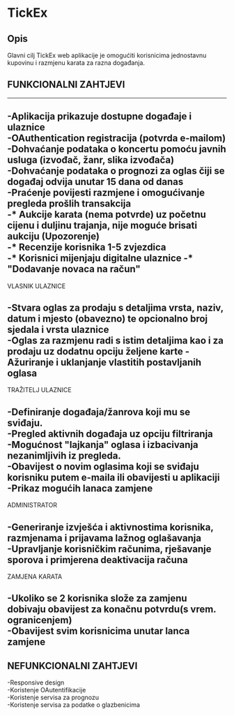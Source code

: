 # **TickEx**
## Opis
Glavni cilj TickEx web aplikacije je omogućiti korisnicima jednostavnu kupovinu i razmjenu karata za razna događanja.

## FUNKCIONALNI ZAHTJEVI
-------------------------------------------------------------------
-Aplikacija prikazuje dostupne događaje i  ulaznice  
-OAuthentication registracija (potvrda e-mailom)  
-Dohvaćanje podataka o koncertu pomoću javnih usluga (izvođač, žanr, slika izvođača)  
-Dohvaćanje podataka o prognozi za oglas čiji se  događaj odvija unutar 15 dana od danas  
-Praćenje povijesti razmjene i omogućivanje pregleda prošlih transakcija  
-* Aukcije karata (nema potvrde) uz početnu cijenu i duljinu trajanja, nije moguće brisati aukciju (Upozorenje)  
-* Recenzije korisnika 1-5 zvjezdica  
-* Korisnici mijenjaju digitalne ulaznice
-* "Dodavanje novaca na račun"  
-------------------------------------------------------------------
VLASNIK ULAZNICE

-Stvara oglas za prodaju s detaljima vrsta, naziv, datum i mjesto (obavezno) te opcionalno broj sjedala i vrsta ulaznice  
-Oglas za razmjenu radi s istim detaljima kao i za prodaju uz dodatnu opciju željene karte
-Ažuriranje i uklanjanje vlastitih postavljanih oglasa  
-------------------------------------------------------------------
TRAŽITELJ ULAZNICE

-Definiranje događaja/žanrova koji mu se sviđaju.  
-Pregled aktivnih događaja uz opciju filtriranja  
-Mogućnost "lajkanja" oglasa i izbacivanja nezanimljivih iz pregleda.  
-Obavijest o novim oglasima koji se sviđaju korisniku putem e-maila ili obavijesti u aplikaciji  
-Prikaz mogućih lanaca zamjene 
------------------------------------------------------------------
ADMINISTRATOR

-Generiranje izvješća i aktivnostima korisnika, razmjenama i prijavama lažnog oglašavanja  
-Upravljanje korisničkim računima, rješavanje sporova i primjerena deaktivacija računa  
-------------------------------------------------------------------
ZAMJENA KARATA

-Ukoliko se 2 korisnika slože za zamjenu dobivaju obavijest za konačnu potvrdu(s vrem. ogranicenjem)  
-Obavijest svim korisnicima unutar lanca zamjene  
-------------------------------------------------------------------

## NEFUNKCIONALNI ZAHTJEVI  

-Responsive design  
-Koristenje OAutentifikacije  
-Koristenje servisa za prognozu   
-Koristenje servisa za podatke o glazbenicima  
